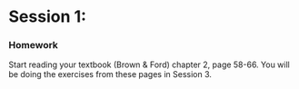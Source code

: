 # Session 1: 

<puzzle-Y1W2-NatureofColor />
<puzzle-Y1W2-LengthConversion />
<puzzle-Y1W2-DrawingAtoms />

### Homework

Start reading your textbook (Brown & Ford) chapter 2, page 58-66.  You will be doing the exercises from these pages in Session 3.